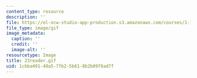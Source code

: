 ```yaml
---
content_type: resource
description: ''
file: https://ol-ocw-studio-app-production.s3.amazonaws.com/courses/1-124j-foundations-of-software-engineering-fall-2000/1cbba49140a57fb25b618b2b09f8ad7f_23reader.gif
file_type: image/gif
image_metadata:
  caption: ''
  credit: ''
  image-alt: ''
resourcetype: Image
title: 23reader.gif
uid: 1cbba491-40a5-7fb2-5b61-8b2b09f8ad7f
---
```

